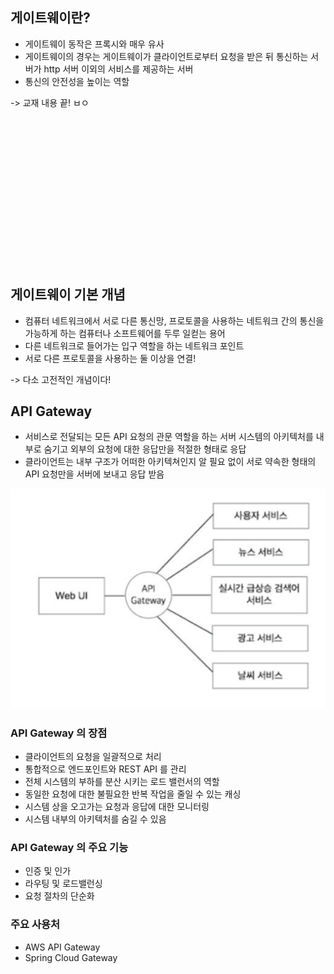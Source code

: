 ## 게이트웨이란?

- 게이트웨이 동작은 프록시와 매우 유사
- 게이트웨이의 경우는 게이트웨이가 클라이언트로부터 요청을 받은 뒤 통신하는 서버가 http 서버 이외의 서비스를 제공하는 서버
- 통신의 안전성을 높이는 역할

-> 교재 내용 끝! ㅂㅇ


<br>
<br>
<br>
<br>
<br>
<br>
<br>
<br>
<br>
<br>
<br>
<br>
<br>
<br>











## 게이트웨이 기본 개념

- 컴퓨터 네트워크에서 서로 다른 통신망, 프로토콜을 사용하는 네트워크 간의 통신을 가능하게 하는 컴퓨터나 소프트웨어를 두루 일컫는 용어
- 다른 네트워크로 들어가는 입구 역할을 하는 네트워크 포인트
- 서로 다른 프로토콜을 사용하는 둘 이상을 연결!

-> 다소 고전적인 개념이다!

## API Gateway

- 서비스로 전달되는 모든 API 요청의 관문 역할을 하는 서버 시스템의 아키텍처를 내부로 숨기고 외부의 요청에 대한 응답만을 적절한 형태로 응답
- 클라이언트는 내부 구조가 어떠한 아키텍쳐인지 알 필요 없이 서로 약속한 형태의 API 요청만을 서버에 보내고 응답 받음

![img.png](gateway1.png)

### API Gateway 의 장점

- 클라이언트의 요청을 일괄적으로 처리
- 통합적으로 엔드포인트와 REST API 를 관리
- 전체 시스템의 부하를 분산 시키는 로드 밸런서의 역할
- 동일한 요청에 대한 불필요한 반복 작업을 줄일 수 있는 캐싱
- 시스템 상을 오고가는 요청과 응답에 대한 모니터링
- 시스템 내부의 아키텍처를 숨길 수 있음

### API Gateway 의 주요 기능

- 인증 및 인가
- 라우팅 및 로드밸런싱
- 요청 절차의 단순화

### 주요 사용처

- AWS API Gateway
- Spring Cloud Gateway
